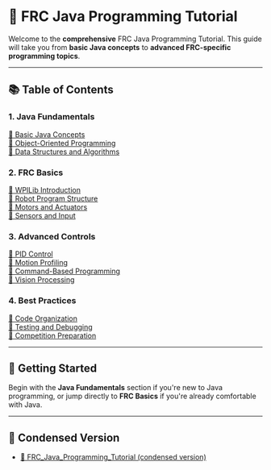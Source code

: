 # 🌌 **FRC Java Programming Tutorial**

Welcome to the **comprehensive** FRC Java Programming Tutorial. This guide will take you from **basic Java concepts** to **advanced FRC-specific programming topics**.

---

## 📚 **Table of Contents**

### 1. **Java Fundamentals**  
[🔹 Basic Java Concepts](./01_Java_Fundamentals/01_basics.md)  
[🔹 Object-Oriented Programming](./01_Java_Fundamentals/02_oop.md)  
[🔹 Data Structures and Algorithms](./01_Java_Fundamentals/03_data_structures.md)

### 2. **FRC Basics**  
[🔹 WPILib Introduction](./02_FRC_Basics/01_wpilib_intro.md)  
[🔹 Robot Program Structure](./02_FRC_Basics/02_robot_structure.md)  
[🔹 Motors and Actuators](./02_FRC_Basics/03_motors.md)  
[🔹 Sensors and Input](./02_FRC_Basics/04_sensors.md)

### 3. **Advanced Controls**  
[🔹 PID Control](./03_Advanced_Controls/01_pid.md)  
[🔹 Motion Profiling](./03_Advanced_Controls/02_motion_profiling.md)  
[🔹 Command-Based Programming](./03_Advanced_Controls/03_command_based.md)  
[🔹 Vision Processing](./03_Advanced_Controls/04_vision.md)

### 4. **Best Practices**  
[🔹 Code Organization](./04_Best_Practices/01_organization.md)  
[🔹 Testing and Debugging](./04_Best_Practices/02_testing.md)  
[🔹 Competition Preparation](./04_Best_Practices/03_competition.md)

---

## 🚀 **Getting Started**
Begin with the **Java Fundamentals** section if you're new to Java programming, or jump directly to **FRC Basics** if you're already comfortable with Java.

---

## 📖 **Condensed Version**
- [🔗 FRC_Java_Programming_Tutorial (condensed version)](./FRC_Java_Programming_Tutorial/01_Introduction.md)
